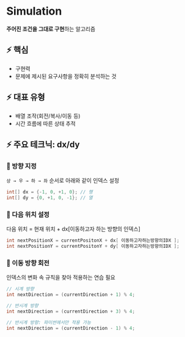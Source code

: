 # Simulation
**주어진 조건을 그대로 구현**하는 알고리즘

## ⚡️ 핵심
- 구현력
- 문제에 제시된 요구사항을 정확히 분석하는 것

## ⚡️ 대표 유형
- 배열 조작(회전/복사/이동 등)
- 시간 흐름에 따른 상태 추적

## ⚡️ 주요 테크닉: dx/dy
### 📌 방향 지정
`` 상 → 우 → 하 → 좌 `` 순서로 아래와 같이 인덱스 설정 
```java
int[] dx = {-1, 0, +1, 0}; // 행
int[] dy = {0, +1, 0, -1}; // 열
```
### 📌 다음 위치 설정
다음 위치 = 현재 위치 + dx[이동하고자 하는 방향의 인덱스]
```java
int nextPositionX = currentPositonX + dx[ 이동하고자하는방향의IDX ];
int nextPositionY = currentPositonY + dy[ 이동하고자하는방향의IDX ];
```
### 📌 이동 방향 회전
인덱스의 변화 속 규칙을 찾아 적용하는 연습 필요
```java
// 시계 방향
int nextDirection = (currentDirection + 1) % 4;

// 반시계 방향
int nextDirection = (currentDirection + 3) % 4;

// 반시계 방향: 파이썬에서만 적용 가능
int nextDirection = (currentDirection - 1) % 4;
```


